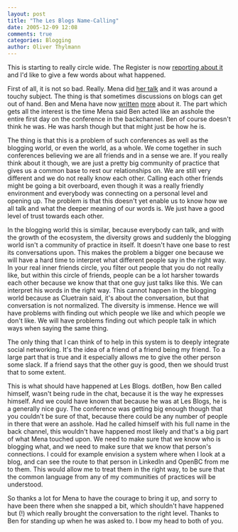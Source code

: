 ```yaml
---
layout: post
title: "The Les Blogs Name-Calling"
date: 2005-12-09 12:08
comments: true
categories: Blogging
author: Oliver Thylmann
---
```











This is starting to really circle wide. The Register is now [reporting about it](http://www.theregister.co.uk/2005/12/08/lesblogs_nice_call/) and I'd like to give a few words about what happened.

First of all, it is not so bad. Really. Mena did [her talk](http://www.sixapart.com/about/corner/2005/12/mena_trott_impl.html) and it was around a touchy subject. The thing is that sometimes discussions on blogs can get out of hand. Ben and Mena have now [written](http://benmetcalfe.com/blog/index.php/2005/12/07/les-blogs-me-mena/) [more](http://www.sixapart.com/about/corner/2005/12/words_you_shoul.html) about it. The part which gets all the interest is the time Mena said Ben acted like an asshole the entire first day on the conference in the backchannel. Ben of course doesn't think he was. He was harsh though but that might just be how he is.

The thing is that this is a problem of such conferences as well as the blogging world, or even the world, as a whole. We come together in such conferences believing we are all friends and in a sense we are. If you really think about it though, we are just a pretty big community of practice that gives us a common base to rest our relationships on. We are still very different and we do not really know each other. Calling each other friends might be going a bit overboard, even though it was a really friendly environment and everybody was connecting on a personal level and opening up. The problem is that this doesn't yet enable us to know how we all talk and what the deeper meaning of our words is. We just have a good level of trust towards each other.

In the blogging world this is similar, because everybody can talk, and with the growth of the ecosystem, the diversity grows and suddenly the blogging world isn't a community of practice in itself. It doesn't have one base to rest its conversations upon. This makes the problem a bigger one because we will have a hard time to interpret what different people say in the right way. In your real inner friends circle, you filter out people that you do not really like, but within this circle of friends, people can be a lot harsher towards each other because we know that that one guy just talks like this. We can interpret his words in the right way. This cannot happen in the blogging world because as Cluetrain said, it's about the conversation, but that conversation is not normalized. The diversity is immense. Hence we will have problems with finding out which people we like and which people we don't like. We will have problems finding out which people talk in which ways when saying the same thing.

The only thing that I can think of to help in this system is to deeply integrate social networking. It's the idea of a friend of a friend being my friend. To a large part that is true and it especially allows me to give the other person some slack. If a friend says that the other guy is good, then we should trust that to some extent.

This is what should have happened at Les Blogs. dotBen, how Ben called himself, wasn't being rude in the chat, because it is the way he expresses himself. And we could have known that because he was at Les Blogs, he is a generally nice guy. The conference was getting big enough though that you couldn't be sure of that, because there could be any number of people in there that were an asshole. Had he called himself with his full name in the back channel, this wouldn't have happened most likely and that's a big part of what Mena touched upon. We need to make sure that we know who is blogging what, and we need to make sure that we know that person's connections. I could for example envision a system where when I look at a blog, and can see the route to that person in LinkedIn and OpenBC from me to them. This would allow me to treat them in the right way, to be sure that the common language from any of my communities of practices will be understood.

So thanks a lot for Mena to have  the courage to bring it up, and sorry to have been there when she snapped a bit, which shouldn't have happened but (!) which really brought the conversation to the right level. Thanks to Ben for standing up when he was asked to. I bow my head to both of you.







